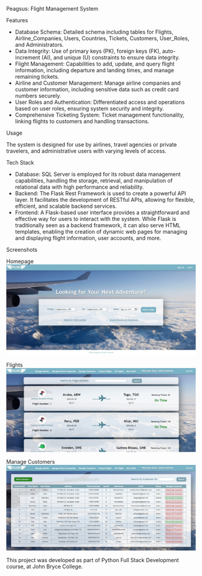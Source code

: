 Peagsus: Flight Management System

Features

* Database Schema: Detailed schema including tables for Flights, Airline_Companies, Users, Countries, Tickets, Customers, User_Roles, and Administrators.
* Data Integrity: Use of primary keys (PK), foreign keys (FK), auto-increment (AI), and unique (U) constraints to ensure data integrity.
* Flight Management: Capabilities to add, update, and query flight information, including departure and landing times, and manage remaining tickets.
* Airline and Customer Management: Manage airline companies and customer information, including sensitive data such as credit card numbers securely.
* User Roles and Authentication: Differentiated access and operations based on user roles, ensuring system security and integrity.
* Comprehensive Ticketing System: Ticket management functionality, linking flights to customers and handling transactions.

Usage

The system is designed for use by airlines, travel agencies or private travelers, and administrative users with varying levels of access.

Tech Stack

* Database: SQL Server is employed for its robust data management capabilities, handling the storage, retrieval, and manipulation of relational data with high performance and reliability.
* Backend: The Flask Rest Framework is used to create a powerful API layer. It facilitates the development of RESTful APIs, allowing for flexible, efficient, and scalable backend services.
* Frontend: A Flask-based user interface provides a straightforward and effective way for users to interact with the system. While Flask is traditionally seen as a backend framework, it can also serve HTML templates, enabling the creation of dynamic web pages for managing and displaying flight information, user accounts, and more.

Screenshots

Homepage 
![Homepage](/screenshots/pegasus1.jpg "Homepage")

Flights
![Flights](/screenshots/pegasus2.jpg "Flights")

Manage Customers
![ManageCustomers](/screenshots/pegasus3.jpg "Manage Customers")

This project was developed as part of Python Full Stack Development course, at John Bryce College.